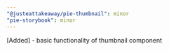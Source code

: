 ```yaml
---
"@justeattakeaway/pie-thumbnail": minor
"pie-storybook": minor
---
```


[Added] - basic functionality of thumbnail component
